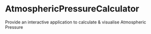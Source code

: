 # AtmosphericPressureCalculator
Provide an interactive application to calculate &amp; visualise Atmospheric Pressure

